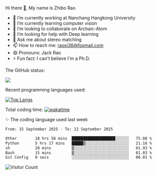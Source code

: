 Hi there 👋, My name is Zhibo Rao
- 🔭 I’m currently working at Nanchang Hangkong University
- 🌱 I’m currently learning computer vision
- 👯 I’m looking to collaborate on Archaic-Atom
- 🤔 I’m looking for help with Deep learning
- 💬 Ask me about stereo matching
- 📫 How to reach me: raoxi36@foxmail.com
- 😄 Pronouns: Jack Rao
- ⚡ Fun fact: I can't believe I'm a Ph.D.

The GitHub status:

![](https://github-readme-stats.vercel.app/api?username=ZhiboRao)

Recent programming languages used:

[![Top Langs](https://github-readme-stats.vercel.app/api/top-langs/?username=ZhiboRao&layout=compact)](https://github.com/anuraghazra/github-readme-stats)

Total coding time: [![wakatime](https://wakatime.com/badge/user/51ec5ec7-4742-4243-9eea-732ade32c0b7.svg)](https://wakatime.com/@51ec5ec7-4742-4243-9eea-732ade32c0b7)

✨ The coding language used last week 
<!--START_SECTION:waka-->

```txt
From: 15 September 2025 - To: 22 September 2025

Other        18 hrs 58 mins  ███████████████████░░░░░░   75.88 %
Python       5 hrs 17 mins   █████▒░░░░░░░░░░░░░░░░░░░   21.16 %
sh           28 mins         ▒░░░░░░░░░░░░░░░░░░░░░░░░   01.93 %
Bash         15 mins         ▒░░░░░░░░░░░░░░░░░░░░░░░░   01.03 %
Git Config   0 secs          ░░░░░░░░░░░░░░░░░░░░░░░░░   00.01 %
```

<!--END_SECTION:waka-->

![Visitor Count](https://profile-counter.glitch.me/Raohaocheng/count.svg)
